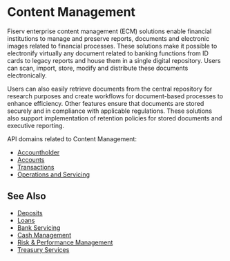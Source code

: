 # Content Management

Fiserv enterprise content management (ECM) solutions enable financial institutions to manage and preserve reports, documents and electronic images related to financial processes. These solutions make it possible to electronify virtually any document related to banking functions from ID cards to legacy reports and house them in a single digital repository. Users can scan, import, store, modify and distribute these documents electronically. 


Users can also easily retrieve documents from the central repository for research purposes and create workflows for document-based processes to enhance efficiency. Other features ensure that documents are stored securely and in compliance with applicable regulations. These solutions also support implementation of retention policies for stored documents and executive reporting.


API domains related to Content Management: 
- [Accountholder](?path=docs/fintechs/accountholder.md "Click to open")
- [Accounts](?path=docs/fintechs/accounts.md "Click to open")
- [Transactions](?path=docs/fintechs/transactions.md "Click to open")
- [Operations and Servicing](?path=docs/fintechs/servicing.md "Click to open")

## See Also
- [Deposits](?path=docs/banks-and-CU/deposits.md "Click to open")
- [Loans](?path=docs/banks-and-CU/loans.md "Click to open")
- [Bank Servicing](?path=docs/banks-and-CU/bank-servicing.md "Click to open")
- [Cash Management](?path=docs/banks-and-CU/cash-mgt.md "Click to open")
- [Risk & Performance Management](?path=docs/banks-and-CU/riskMgt.md "Click to open")
- [Treasury Services](?path=docs/banks-and-CU/treasury-services.md "Click to open")
